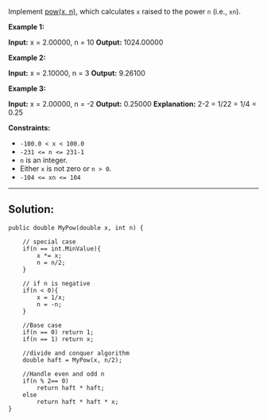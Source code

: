Implement [pow(x, n)](http://www.cplusplus.com/reference/valarray/pow/), which calculates `x` raised to the power `n` (i.e., `xn`).

**Example 1:**

**Input:** x = 2.00000, n = 10
**Output:** 1024.00000

**Example 2:**

**Input:** x = 2.10000, n = 3
**Output:** 9.26100

**Example 3:**

**Input:** x = 2.00000, n = -2
**Output:** 0.25000
**Explanation:** 2-2 = 1/22 = 1/4 = 0.25

**Constraints:**

- `-100.0 < x < 100.0`
- `-231 <= n <= 231-1`
- `n` is an integer.
- Either `x` is not zero or `n > 0`.
- `-104 <= xn <= 104`
---
## **Solution:**

```
public double MyPow(double x, int n) {

	// special case
	if(n == int.MinValue){
		x *= x;
		n = n/2;
	}

	// if n is negative
	if(n < 0){
		x = 1/x;
		n = -n;
	}

	//Base case
	if(n == 0) return 1;
	if(n == 1) return x;

	//divide and conquer algorithm
	double haft = MyPow(x, n/2);

	//Handle even and odd n
	if(n % 2== 0)
		return haft * haft;
	else
		return haft * haft * x;
}
```